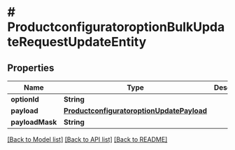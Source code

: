 # # ProductconfiguratoroptionBulkUpdateRequestUpdateEntity


## Properties 


Name | Type | Description | Notes
------------ | ------------- | ------------- | -------------
**optionId**| **String** |   | [optional]
**payload**| [**ProductconfiguratoroptionUpdatePayload**](ProductconfiguratoroptionUpdatePayload.md) |   | [optional]
**payloadMask**| **String** |   | [optional]


[[Back to Model list]](../../README.md#models) [[Back to API list]](../../README.md#endpoints) [[Back to README]](../../README.md)


